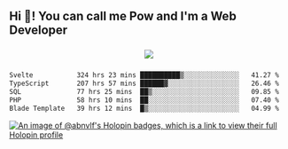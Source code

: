<h2 align="left">Hi 👋! You can call me Pow and I'm a Web Developer</h2>

###

<div align="center">
  <img src="https://profile-counter.glitch.me/abnvlf/count.svg?"  />
</div>

###

<!--START_SECTION:waka-->

```txt
Svelte           324 hrs 23 mins ██████████▒░░░░░░░░░░░░░░   41.27 %
TypeScript       207 hrs 57 mins ██████▓░░░░░░░░░░░░░░░░░░   26.46 %
SQL              77 hrs 25 mins  ██▒░░░░░░░░░░░░░░░░░░░░░░   09.85 %
PHP              58 hrs 10 mins  ██░░░░░░░░░░░░░░░░░░░░░░░   07.40 %
Blade Template   39 hrs 12 mins  █▒░░░░░░░░░░░░░░░░░░░░░░░   04.99 %
```

<!--END_SECTION:waka-->
<!-- <img src="https://raw.githubusercontent.com/abnvlf/abnvlf/output/snake.svg" alt="Snake animation" /> -->

<!-- <a href="https://open.spotify.com/user/31py3qwahsl76foqwc5f55butple">
  <img src="https://spotify-recently-played-readme.vercel.app/api?user=31py3qwahsl76foqwc5f55butple&count=5&unique=false" alt="Spotify recently played"  />
</a> -->

[![An image of @abnvlf's Holopin badges, which is a link to view their full Holopin profile](https://holopin.me/abnvlf)](https://holopin.io/@abnvlf)

###
